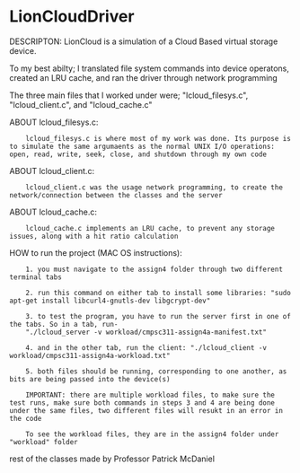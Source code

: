 # LionCloudDriver


DESCRIPTON:
LionCloud is a simulation of a Cloud Based virtual storage device. 


To my best abilty;  I translated file system commands into device operatons, created an LRU cache, and ran the driver through network programming 


The three main files that I worked under were;  "lcloud_filesys.c", "lcloud_client.c", and "lcloud_cache.c" 

ABOUT lcloud_filesys.c: 
    
    	lcloud_filesys.c is where most of my work was done. Its purpose is to simulate the same argumaents as the normal UNIX I/O operations: open, read, write, seek, close, and shutdown through my own code 
    
ABOUT  lcloud_client.c:
        
        lcloud_client.c was the usage network programming, to create the network/connection between the classes and the server
    

ABOUT lcloud_cache.c:

    	lcloud_cache.c implements an LRU cache, to prevent any storage issues, along with a hit ratio calculation
    
    
    
    
HOW to run the project (MAC OS instructions):
        
        1. you must navigate to the assign4 folder through two different terminal tabs
        
        2. run this command on either tab to install some libraries: "sudo apt-get install libcurl4-gnutls-dev libgcrypt-dev"
       
        3. to test the program, you have to run the server first in one of the tabs. So in a tab, run-
        "./lcloud_server -v workload/cmpsc311-assign4a-manifest.txt"
        
        4. and in the other tab, run the client: "./lcloud_client -v workload/cmpsc311-assign4a-workload.txt"
        
        5. both files should be running, corresponding to one another, as bits are being passed into the device(s)
        
        IMPORTANT: there are multiple workload files, to make sure the test runs, make sure both commands in steps 3 and 4 are being done under the same files, two different files will resukt in an error in the code
        
        To see the workload files, they are in the assign4 folder under "workload" folder
        
        
rest of the classes made by Professor Patrick McDaniel

